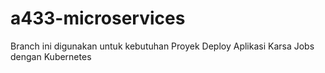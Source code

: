 # a433-microservices
Branch ini digunakan untuk kebutuhan Proyek Deploy Aplikasi Karsa Jobs dengan Kubernetes 
